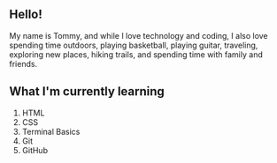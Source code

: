 ## Hello!

My name is Tommy, and while I love technology and coding, I also love spending time outdoors, playing basketball, playing guitar, traveling, exploring new places, hiking trails, and spending time with family and friends.

## What I'm currently learning

1. HTML
2. CSS
3. Terminal Basics
4. Git
5. GitHub